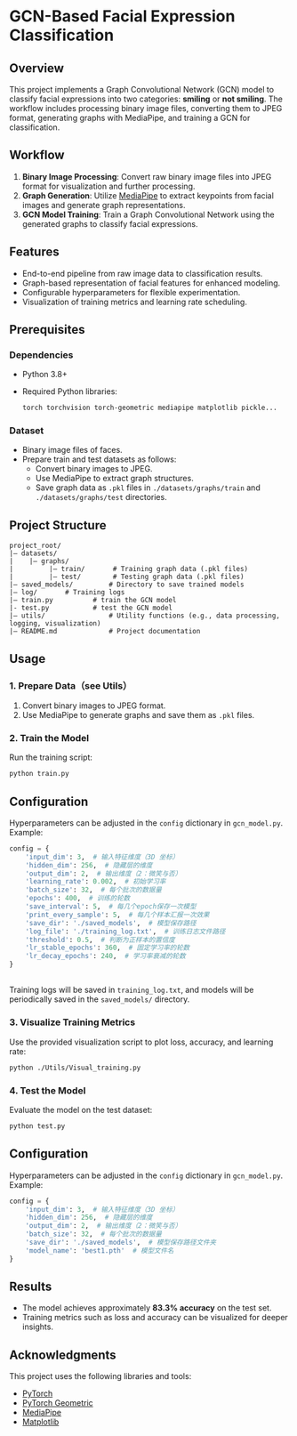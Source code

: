 # GCN-Based Facial Expression Classification

## Overview

This project implements a Graph Convolutional Network (GCN) model to classify facial expressions into two categories: **smiling** or **not smiling**. The workflow includes processing binary image files, converting them to JPEG format, generating graphs with MediaPipe, and training a GCN for classification.

## Workflow

1. **Binary Image Processing**: Convert raw binary image files into JPEG format for visualization and further processing.
2. **Graph Generation**: Utilize [MediaPipe](https://mediapipe.dev/) to extract keypoints from facial images and generate graph representations.
3. **GCN Model Training**: Train a Graph Convolutional Network using the generated graphs to classify facial expressions.

## Features

- End-to-end pipeline from raw image data to classification results.
- Graph-based representation of facial features for enhanced modeling.
- Configurable hyperparameters for flexible experimentation.
- Visualization of training metrics and learning rate scheduling.

## Prerequisites

### Dependencies

- Python 3.8+

- Required Python libraries:

  ```bash
  torch torchvision torch-geometric mediapipe matplotlib pickle...
  ```

### Dataset

- Binary image files of faces.
- Prepare train and test datasets as follows:
  - Convert binary images to JPEG.
  - Use MediaPipe to extract graph structures.
  - Save graph data as `.pkl` files in `./datasets/graphs/train` and `./datasets/graphs/test` directories.

## Project Structure

```
project_root/
|— datasets/
|    |— graphs/
|         |— train/       # Training graph data (.pkl files)
|         |— test/        # Testing graph data (.pkl files)
|— saved_models/         # Directory to save trained models
|— log/	      # Training logs
|— train.py          # train the GCN model
|- test.py			 # test the GCN model
|— utils/	             # Utility functions (e.g., data processing, logging, visualization)
|— README.md             # Project documentation
```

## Usage

### 1. Prepare Data（see Utils）

1. Convert binary images to JPEG format.
2. Use MediaPipe to generate graphs and save them as `.pkl` files.

### 2. Train the Model

Run the training script:

```bash
python train.py
```

## Configuration

Hyperparameters can be adjusted in the `config` dictionary in `gcn_model.py`. Example:

```python
config = {
    'input_dim': 3,  # 输入特征维度（3D 坐标）
    'hidden_dim': 256,  # 隐藏层的维度
    'output_dim': 2,  # 输出维度（2：微笑与否）
    'learning_rate': 0.002,  # 初始学习率
    'batch_size': 32,  # 每个批次的数据量
    'epochs': 400,  # 训练的轮数
    'save_interval': 5,  # 每几个epoch保存一次模型
    'print_every_sample': 5,  # 每几个样本汇报一次效果
    'save_dir': './saved_models',  # 模型保存路径
    'log_file': './training_log.txt',  # 训练日志文件路径
    'threshold': 0.5,  # 判断为正样本的置信度
    'lr_stable_epochs': 360,  # 固定学习率的轮数
    'lr_decay_epochs': 240,  # 学习率衰减的轮数
}
```

## 

Training logs will be saved in `training_log.txt`, and models will be periodically saved in the `saved_models/` directory.

### 3. Visualize Training Metrics

Use the provided visualization script to plot loss, accuracy, and learning rate:

```bash
python ./Utils/Visual_training.py
```

### 4. Test the Model

Evaluate the model on the test dataset:

```bash
python test.py
```

## Configuration

Hyperparameters can be adjusted in the `config` dictionary in `gcn_model.py`. Example:

```python
config = {
    'input_dim': 3,  # 输入特征维度（3D 坐标）
    'hidden_dim': 256,  # 隐藏层的维度
    'output_dim': 2,  # 输出维度（2：微笑与否）
    'batch_size': 32,  # 每个批次的数据量
    'save_dir': './saved_models',  # 模型保存路径文件夹
    'model_name': 'best1.pth'  # 模型文件名
}
```

## Results

- The model achieves approximately **83.3% accuracy** on the test set.
- Training metrics such as loss and accuracy can be visualized for deeper insights.

## Acknowledgments

This project uses the following libraries and tools:

- [PyTorch](https://pytorch.org/)
- [PyTorch Geometric](https://pytorch-geometric.readthedocs.io/)
- [MediaPipe](https://mediapipe.dev/)
- [Matplotlib](https://matplotlib.org/)